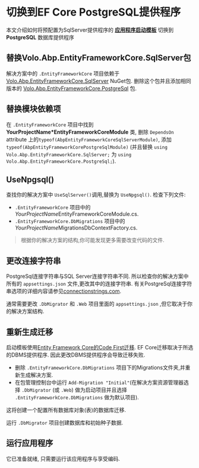 # 切换到EF Core PostgreSQL提供程序

本文介绍如何将预配置为SqlServer提供程序的 **[应用程序启动模板](Startup-Templates/Application.md)** 切换到 **PostgreSQL** 数据库提供程序

## 替换Volo.Abp.EntityFrameworkCore.SqlServer包

解决方案中的 `.EntityFrameworkCore` 项目依赖于 [Volo.Abp.EntityFrameworkCore.SqlServer](https://www.nuget.org/packages/Volo.Abp.EntityFrameworkCore.SqlServer) NuGet包. 删除这个包并且添加相同版本的 [Volo.Abp.EntityFrameworkCore.PostgreSql](https://www.nuget.org/packages/Volo.Abp.EntityFrameworkCore.PostgreSql) 包.

## 替换模块依赖项

在 `.EntityFrameworkCore` 项目中找到 **YourProjectName*EntityFrameworkCoreModule** 类, 删除 `DependsOn` attribute 上的`typeof(AbpEntityFrameworkCoreSqlServerModule)`, 添加 `typeof(AbpEntityFrameworkCorePostgreSqlModule)` (并且替换 `using Volo.Abp.EntityFrameworkCore.SqlServer;` 为 `using Volo.Abp.EntityFrameworkCore.PostgreSql;`).

## UseNpgsql()

查找你的解决方案中 `UseSqlServer()`调用,替换为 `UseNpgsql()`. 检查下列文件:

* `.EntityFrameworkCore` 项目中的*YourProjectName*EntityFrameworkCoreModule.cs.
* `.EntityFrameworkCore.DbMigrations` 项目中的*YourProjectName*MigrationsDbContextFactory.cs.

> 根据你的解决方案的结构,你可能发现更多需要改变代码的文件.

## 更改连接字符串

PostgreSql连接字符串与SQL Server连接字符串不同. 所以检查你的解决方案中所有的 `appsettings.json` 文件,更改其中的连接字符串. 有关PostgreSql连接字符串选项的详细内容请参见[connectionstrings.com](https://www.connectionstrings.com/postgresql/).

通常需要更改 `.DbMigrator` 和 `.Web` 项目里面的 `appsettings.json` ,但它取决于你的解决方案结构.

## 重新生成迁移

启动模板使用[Entity Framework Core的Code First迁移](https://docs.microsoft.com/zh-cn/ef/core/managing-schemas/migrations/). EF Core迁移取决于所选的DBMS提供程序. 因此更改DBMS提供程序会导致迁移失败.

* 删除 `.EntityFrameworkCore.DbMigrations` 项目下的Migrations文件夹,并重新生成解决方案.
* 在包管理控制台中运行 `Add-Migration "Initial"`(在解决方案资源管理器选择 `.DbMigrator`  (或 `.Web`) 做为启动项目并且选择 `.EntityFrameworkCore.DbMigrations` 做为默认项目).

这将创建一个配置所有数据库对象(表)的数据库迁移.

运行 `.DbMigrator` 项目创建数据库和初始种子数据.

## 运行应用程序

它已准备就绪, 只需要运行该应用程序与享受编码.